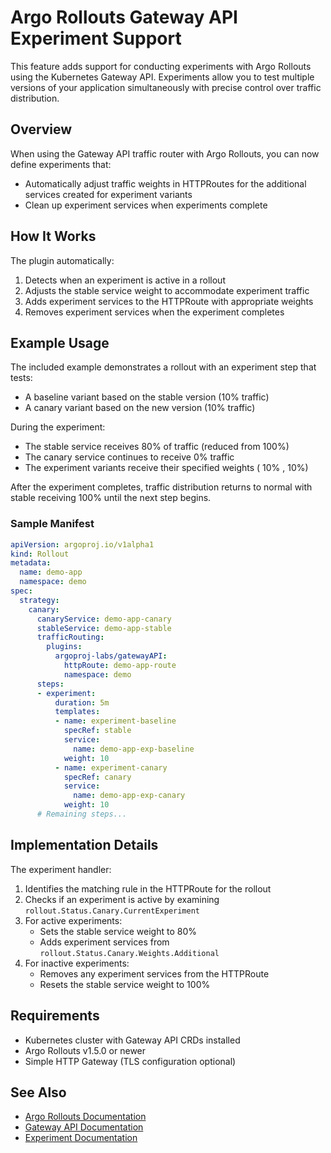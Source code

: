 # Argo Rollouts Gateway API Experiment Support

This feature adds support for conducting experiments with Argo Rollouts using the Kubernetes Gateway API. Experiments allow you to test multiple versions of your application simultaneously with precise control over traffic distribution.

## Overview

When using the Gateway API traffic router with Argo Rollouts, you can now define experiments that:

- Automatically adjust traffic weights in HTTPRoutes for the additional services created for experiment variants
- Clean up experiment services when experiments complete

## How It Works

The plugin automatically:

1. Detects when an experiment is active in a rollout
2. Adjusts the stable service weight to accommodate experiment traffic
3. Adds experiment services to the HTTPRoute with appropriate weights
4. Removes experiment services when the experiment completes

## Example Usage

The included example demonstrates a rollout with an experiment step that tests:
- A baseline variant based on the stable version (10% traffic)
- A canary variant based on the new version (10% traffic)

During the experiment:
- The stable service receives 80% of traffic (reduced from 100%)
- The canary service continues to receive 0% traffic
- The experiment variants receive their specified weights ( 10% , 10%)

After the experiment completes, traffic distribution returns to normal with stable receiving 100% until the next step begins.

### Sample Manifest

```yaml
apiVersion: argoproj.io/v1alpha1
kind: Rollout
metadata:
  name: demo-app
  namespace: demo
spec:
  strategy:
    canary:
      canaryService: demo-app-canary
      stableService: demo-app-stable
      trafficRouting:
        plugins:
          argoproj-labs/gatewayAPI:
            httpRoute: demo-app-route
            namespace: demo
      steps:
      - experiment:
          duration: 5m
          templates:
          - name: experiment-baseline
            specRef: stable
            service:
              name: demo-app-exp-baseline
            weight: 10
          - name: experiment-canary
            specRef: canary
            service:
              name: demo-app-exp-canary
            weight: 10
      # Remaining steps...
```

## Implementation Details

The experiment handler:

1. Identifies the matching rule in the HTTPRoute for the rollout
2. Checks if an experiment is active by examining `rollout.Status.Canary.CurrentExperiment`
3. For active experiments:
   - Sets the stable service weight to 80%
   - Adds experiment services from `rollout.Status.Canary.Weights.Additional`
4. For inactive experiments:
   - Removes any experiment services from the HTTPRoute
   - Resets the stable service weight to 100%

## Requirements

- Kubernetes cluster with Gateway API CRDs installed
- Argo Rollouts v1.5.0 or newer
- Simple HTTP Gateway (TLS configuration optional)

## See Also

- [Argo Rollouts Documentation](https://argoproj.github.io/argo-rollouts/)
- [Gateway API Documentation](https://gateway-api.sigs.k8s.io/)
- [Experiment Documentation](https://argoproj.github.io/argo-rollouts/features/experiment/)